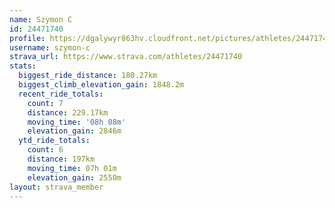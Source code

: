 ```yaml
---
name: Szymon C
id: 24471740
profile: https://dgalywyr863hv.cloudfront.net/pictures/athletes/24471740/7213253/3/large.jpg
username: szymon-c
strava_url: https://www.strava.com/athletes/24471740
stats:
  biggest_ride_distance: 180.27km
  biggest_climb_elevation_gain: 1848.2m
  recent_ride_totals:
    count: 7
    distance: 229.17km
    moving_time: '08h 08m'
    elevation_gain: 2846m
  ytd_ride_totals:
    count: 6
    distance: 197km
    moving_time: 07h 01m
    elevation_gain: 2550m
layout: strava_member
--- 
```

